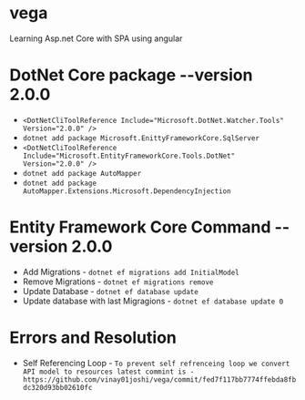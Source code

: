 # vega
Learning Asp.net Core with SPA using angular


# DotNet Core package --version 2.0.0
* `<DotNetCliToolReference Include="Microsoft.DotNet.Watcher.Tools" Version="2.0.0" />`
* `dotnet add package Microsoft.EnittyFrameworkCore.SqlServer`
* `<DotNetCliToolReference Include="Microsoft.EntityFrameworkCore.Tools.DotNet" Version="2.0.0" />`
* `dotnet add package AutoMapper`
* `dotnet add package AutoMapper.Extensions.Microsoft.DependencyInjection`


# Entity Framework Core Command --version 2.0.0
* Add Migrations - `dotnet ef migrations add InitialModel`
* Remove Migrations -  `dotnet ef migrations remove`
* Update Database - `dotnet ef database update`
* Update database with last Migragions - `dotnet ef database update 0`


# Errors and Resolution
* Self Referencing Loop - ` To prevent self refrenceing loop we convert API model to resources latest commint is - https://github.com/vinay01joshi/vega/commit/fed7f117bb7774ffebda8fbdc320d93bb02610fc `